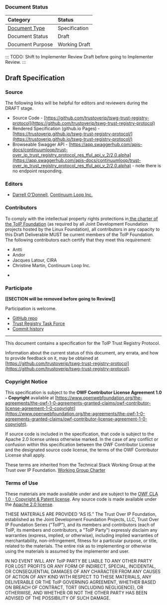 
[//]: # (Pandoc Formatting Macros)

[//]: # (::: headertitle)

[//]: # (Header)

[//]: # (:::)


### Document Status

Category | Status 
:--- | :-------------- 
[Document Type](https://wiki.trustoverip.org/display/HOME/ToIP+Deliverable+Types%2C+Stages%2C+and+Processes) | Specification
Document Status | Draft 
Document Purpose | Working Draft

::: TODO:
Shift to Implementer Review Draft before going to Implementer Review.
:::
## Draft Specification

### Source

The following links will be helpful for editors and reviewers during the DRAFT stage.

* Source Code - [https://github.com/trustoverip/tswg-trust-registry-protocol](https://github.com/trustoverip/tswg-trust-registry-protocol)
* Rendered Specification (github.io Pages) - [https://trustoverip.github.io/tswg-trust-registry-protocol/](https://trustoverip.github.io/tswg-trust-registry-protocol/) 
* Browseable Swagger API - [https://app.swaggerhub.com/apis-docs/continuumloop/trust-over_ip_trust_registry_protocol_res_tful_api_v_2/2.0.alpha](https://app.swaggerhub.com/apis-docs/continuumloop/trust-over_ip_trust_registry_protocol_res_tful_api_v_2/2.0.alpha) - note there is no endpoint responding.

### Editors

- [Darrell O'Donnell](https://github.com/darrellodonnell), [Continuum Loop Inc.](https://continuumloop.com/)

### Contributors

To comply with the intellectual property rights protections in[ the charter of the ToIP Foundation](https://docs.google.com/document/d/1hJ4YWH_efrYTRvzRI1N9YHwhUOyI_ScrPmI1D9T4_oc/edit?usp=sharing) (as required by all Joint Development Foundation projects hosted by the Linux Foundation), all contributors in any capacity to this Draft Deliverable MUST be current members of the ToIP Foundation. The following contributors each certify that they meet this requirement:

* Antti 
* Andor
* Jacques Latour, CIRA
* Christine Martin, Continuum Loop Inc.

- 

### Participate 
**[[SECTION will be removed before going to Review]]**

Participation is welcome. 

* [GitHub repo](https://github.com/trustoverip/tswg-trust-registry-protocol)
* [Trust Registry Task Force](https://wiki.trustoverip.org/display/HOME/Trust+Registry+Task+Force)
* [Commit history](https://github.com/trustoverip/tswg-trust-registry-protocol/commits/main)

------------------------------------
This document contains a specification for the ToIP Trust Registry Protocol.

Information about the current status of this document, any errata, and how to provide feedback on it, may be obtained at
[https://github.com/trustoverip/tswg-trust-registry-protocol](https://github.com/trustoverip/tswg-trust-registry-protocol).

### Copyright Notice

This specification is subject to the **OWF Contributor License Agreement 1.0 - Copyright** available at
[https://www.openwebfoundation.org/the-agreements/the-owf-1-0-agreements-granted-claims/owf-contributor-license-agreement-1-0-copyright](https://www.openwebfoundation.org/the-agreements/the-owf-1-0-agreements-granted-claims/owf-contributor-license-agreement-1-0-copyright).

If source code is included in the specification, that code is subject to the Apache 2.0 license unless otherwise marked. In the case of any conflict or confusion within this specification between the OWF Contributor License and the designated source code license, the terms of the OWF Contributor License shall apply.

These terms are inherited from the Technical Stack Working Group at the Trust over IP Foundation. [Working Group Charter](https://trustoverip.org/wp-content/uploads/TSWG-2-Charter-Revision.pdf)


### Terms of Use

These materials are made available under and are subject to the [OWF CLA 1.0 - Copyright & Patent license](https://www.openwebfoundation.org/the-agreements/the-owf-1-0-agreements-granted-claims/owf-contributor-license-agreement-1-0-copyright-and-patent). Any source code is made available under the [Apache 2.0 license](https://www.apache.org/licenses/LICENSE-2.0.txt).

THESE MATERIALS ARE PROVIDED “AS IS.” The Trust Over IP Foundation, established as the Joint Development Foundation Projects, LLC, Trust Over IP Foundation Series ("ToIP"), and its members and contributors (each of ToIP, its members and contributors, a "ToIP Party") expressly disclaim any warranties (express, implied, or otherwise), including implied warranties of merchantability, non-infringement, fitness for a particular purpose, or title, related to the materials. The entire risk as to implementing or otherwise using the materials is assumed by the implementer and user. 

IN NO EVENT WILL ANY ToIP PARTY BE LIABLE TO ANY OTHER PARTY FOR LOST PROFITS OR ANY FORM OF INDIRECT, SPECIAL, INCIDENTAL, OR CONSEQUENTIAL DAMAGES OF ANY CHARACTER FROM ANY CAUSES OF ACTION OF ANY KIND WITH RESPECT TO THESE MATERIALS, ANY DELIVERABLE OR THE ToIP GOVERNING AGREEMENT, WHETHER BASED ON BREACH OF CONTRACT, TORT (INCLUDING NEGLIGENCE), OR OTHERWISE, AND WHETHER OR NOT THE OTHER PARTY HAS BEEN ADVISED OF THE POSSIBILITY OF SUCH DAMAGE.
